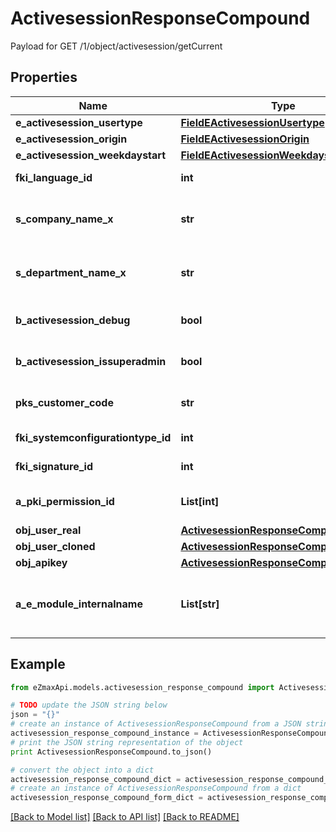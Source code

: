 # ActivesessionResponseCompound

Payload for GET /1/object/activesession/getCurrent

## Properties
Name | Type | Description | Notes
------------ | ------------- | ------------- | -------------
**e_activesession_usertype** | [**FieldEActivesessionUsertype**](FieldEActivesessionUsertype.md) |  | 
**e_activesession_origin** | [**FieldEActivesessionOrigin**](FieldEActivesessionOrigin.md) |  | 
**e_activesession_weekdaystart** | [**FieldEActivesessionWeekdaystart**](FieldEActivesessionWeekdaystart.md) |  | 
**fki_language_id** | **int** | The unique ID of the Language.  Valid values:  |Value|Description| |-|-| |1|French| |2|English| | 
**s_company_name_x** | **str** | The Name of the Company in the language of the requester | 
**s_department_name_x** | **str** | The Name of the Department in the language of the requester | 
**b_activesession_debug** | **bool** | Whether the active session is in debug or not | 
**b_activesession_issuperadmin** | **bool** | Whether the active session is superadmin or not | 
**pks_customer_code** | **str** | The customer code assigned to your account | 
**fki_systemconfigurationtype_id** | **int** | The unique ID of the Systemconfigurationtype | 
**fki_signature_id** | **int** | The unique ID of the Signature | [optional] 
**a_pki_permission_id** | **List[int]** | An array of permissions granted to the user or api key | 
**obj_user_real** | [**ActivesessionResponseCompoundUser**](ActivesessionResponseCompoundUser.md) |  | 
**obj_user_cloned** | [**ActivesessionResponseCompoundUser**](ActivesessionResponseCompoundUser.md) |  | [optional] 
**obj_apikey** | [**ActivesessionResponseCompoundApikey**](ActivesessionResponseCompoundApikey.md) |  | [optional] 
**a_e_module_internalname** | **List[str]** | An Array of Registered modules.  These are the modules that are Licensed to be used by the User or the API Key. | 

## Example

```python
from eZmaxApi.models.activesession_response_compound import ActivesessionResponseCompound

# TODO update the JSON string below
json = "{}"
# create an instance of ActivesessionResponseCompound from a JSON string
activesession_response_compound_instance = ActivesessionResponseCompound.from_json(json)
# print the JSON string representation of the object
print ActivesessionResponseCompound.to_json()

# convert the object into a dict
activesession_response_compound_dict = activesession_response_compound_instance.to_dict()
# create an instance of ActivesessionResponseCompound from a dict
activesession_response_compound_form_dict = activesession_response_compound.from_dict(activesession_response_compound_dict)
```
[[Back to Model list]](../README.md#documentation-for-models) [[Back to API list]](../README.md#documentation-for-api-endpoints) [[Back to README]](../README.md)


